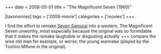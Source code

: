 +++
date = 2008-05-01
title = "The Magnificent Seven (1960)"

[taxonomies]
tags = ['2008-movie']
categories = ['movies']
+++

I find the effort to remake [Seven Samurai] into a western, The
Magnificent Seven unworthy, most especially because the original was so
formidable that it makes the remake laughable or disgusting actually +++
compare the wise old man for example, or worse, the young wannabe
(played by the Toshiro Mifune in the original).

  [Seven Samurai]: http://tshepang.net/seven-samurai-1954
